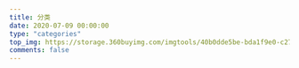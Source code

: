```yaml
---
title: 分类
date: 2020-07-09 00:00:00
type: "categories"
top_img: https://storage.360buyimg.com/imgtools/40b0dde5be-bda1f9e0-c276-11ea-b317-33a24b3bfb98.png
comments: false
---
```

